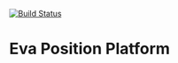 [![Build Status](https://travis-ci.org/gurkalov/eva.svg?branch=master)](https://travis-ci.org/gurkalov/eva)
# Eva Position Platform


